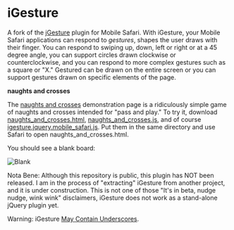 iGesture
===

A fork of the [jGesture](http://web.siruna.com/nico/jgesture/documentation.html "jGesture Plugin for JQuery") plugin for Mobile Safari. With iGesture, your Mobile Safari applications can respond to *gestures*, shapes the user draws with their finger. You can respond to swiping up, down, left or right or at a 45 degree angle, you can support circles drawn clockwise or counterclockwise, and you can respond to more complex gestures such as a square or "X." Gestured can be drawn on the entire screen or you can support gestures drawn on specific elements of the page.

**naughts and crosses**

The [naughts and crosses](naughts_and_crosses.html) demonstration page is a ridiculously simple game of naughts and crosses intended for "pass and play." To try it, download [naughts\_and\_crosses.html](naughts\_and\_crosses.html), [naughts\_and\_crosses.js](naughts\_and\_crosses.js), and of course [igesture.jquery.mobile\_safari.js](igesture.jquery.mobile\_safari.js). Put them in the same directory and use Safari to open naughts\_and\_crosses.html.

You should see a blank board:

![Blank][blank]

Nota Bene: Although this repository is public, this plugin has NOT been released. I am in the process of "extracting" iGesture from another project, and it is under construction. This is not one of those "It's in beta, nudge nudge, wink wink" disclaimers, iGesture does not work as a stand-alone jQuery plugin yet.

Warning: iGesture [May Contain Underscores](http://ozmm.org/posts/javascript_style.html "JavaScript Style").

[blank]: /raganwald/iGesture/blob/master/about/blank.png  "Blank"